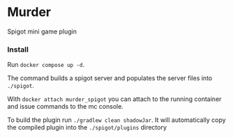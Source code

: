 # Murder
Spigot mini game plugin


### Install

Run `docker compose up -d`.

The command builds a spigot server and populates the server files into `./spigot`.

With `docker attach murder_spigot` you can attach to the running container and issue commands to the mc console.

To build the plugin run `./gradlew clean shadowJar`. It will automatically copy the compiled plugin into the `./spigot/plugins` directory